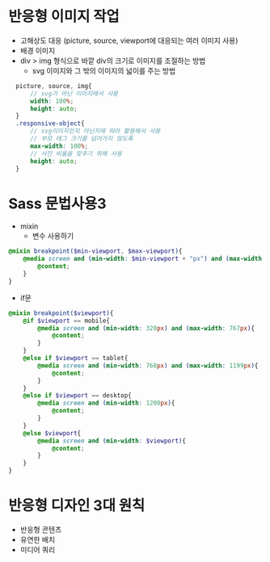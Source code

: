 # 반응형 이미지 작업
  - 고해상도 대응 (picture, source, viewport에 대응되는 여러 이미지 사용)
  - 배경 이미지
  - div > img 형식으로 바깥 div의 크기로 이미지를 조절하는 방법
    - svg 이미지와 그 밖의 이미지의 넓이를 주는 방법
  ```scss
    picture, source, img{
        // svg가 아닌 이미지에서 사용
        width: 100%;
        height: auto;
    }
    .responsive-object{
        // svg이미지인지 아닌지에 따라 활용해서 사용
        // 부모 태그 크기를 넘어가지 않도록
        max-width: 100%;
        // 사진 비율을 맞추기 위해 사용
        height: auto;
    }
  ```
# Sass 문법사용3
  - mixin
    - 변수 사용하기 
```scss
@mixin breakpoint($min-viewport, $max-viewport){
    @media screen and (min-width: $min-viewport + "px") and (max-width: $max-viewport + "px"){
        @content;
    }
}
```
  - if문
```scss
@mixin breakpoint($viewport){
    @if $viewport == mobile{
        @media screen and (min-width: 320px) and (max-width: 767px){
            @content;
        }
    }
    @else if $viewport == tablet{
        @media screen and (min-width: 768px) and (max-width: 1199px){
            @content;
        }
    }
    @else if $viewport == desktop{
        @media screen and (min-width: 1200px){
            @content;
        }
    }
    @else $viewport{
        @media screen and (min-width: $viewport){
            @content;
        }
    }
}
```

# 반응형 디자인 3대 원칙
  - 반응형 콘텐츠
  - 유연한 배치
  - 미디어 쿼리
